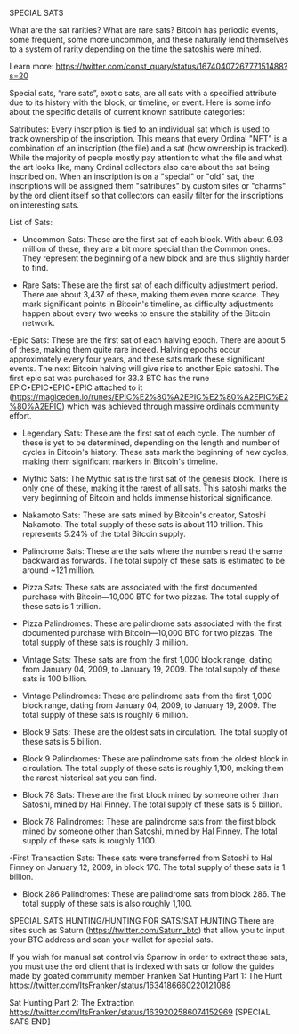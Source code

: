 SPECIAL SATS

What are the sat rarities? What are rare sats?
Bitcoin has periodic events, some frequent, some more uncommon, and these naturally lend themselves to a system of rarity depending on the time the satoshis were mined.

Learn more: https://twitter.com/const_quary/status/1674040726777151488?s=20

Special sats, “rare sats”, exotic sats, are all sats with a specified attribute due to its history with the block, or timeline, or event. Here is some info about the specific details of current known satribute categories:

Satributes: 
Every inscription is tied to an individual sat which is used to track ownership of the inscription. This means that every Ordinal "NFT" is a combination of an inscription (the file) and a sat (how ownership is tracked). While the majority of people mostly pay attention to what the file and what the art looks like, many Ordinal collectors also care about the sat being inscribed on. When an inscription is on a "special" or "old" sat, the inscriptions will be assigned them "satributes" by custom sites or "charms" by the ord client itself so that collectors can easily filter for the inscriptions on interesting sats.

List of Sats:
- Uncommon Sats: These are the first sat of each block. With about 6.93 million of these, they are a bit more special than the Common ones. They represent the beginning of a new block and are thus slightly harder to find.

- Rare Sats: These are the first sat of each difficulty adjustment period. There are about 3,437 of these, making them even more scarce. They mark significant points in Bitcoin's timeline, as difficulty adjustments happen about every two weeks to ensure the stability of the Bitcoin network.

-Epic Sats: These are the first sat of each halving epoch. There are about 5 of these, making them quite rare indeed. Halving epochs occur approximately every four years, and these sats mark these significant events. The next Bitcoin halving will give rise to another Epic satoshi. The first epic sat was purchased for 33.3 BTC has the rune EPIC•EPIC•EPIC•EPIC attached to it (https://magiceden.io/runes/EPIC%E2%80%A2EPIC%E2%80%A2EPIC%E2%80%A2EPIC) which was achieved through massive ordinals community effort.

- Legendary Sats: These are the first sat of each cycle. The number of these is yet to be determined, depending on the length and number of cycles in Bitcoin's history. These sats mark the beginning of new cycles, making them significant markers in Bitcoin's timeline.

- Mythic Sats: The Mythic sat is the first sat of the genesis block. There is only one of these, making it the rarest of all sats. This satoshi marks the very beginning of Bitcoin and holds immense historical significance.

- Nakamoto Sats: These are sats mined by Bitcoin's creator, Satoshi Nakamoto. The total supply of these sats is about 110 trillion. This represents 5.24% of the total Bitcoin supply.

- Palindrome Sats: These are the sats where the numbers read the same backward as forwards. The total supply of these sats is estimated to be around ~121 million.

- Pizza Sats: These sats are associated with the first documented purchase with Bitcoin—10,000 BTC for two pizzas. The total supply of these sats is 1 trillion.

- Pizza Palindromes: These are palindrome sats associated with the first documented purchase with Bitcoin—10,000 BTC for two pizzas. The total supply of these sats is roughly 3 million.

- Vintage Sats: These sats are from the first 1,000 block range, dating from January 04, 2009, to January 19, 2009. The total supply of these sats is 100 billion.
- Vintage Palindromes: These are palindrome sats from the first 1,000 block range, dating from January 04, 2009, to January 19, 2009. The total supply of these sats is roughly 6 million.

- Block 9 Sats: These are the oldest sats in circulation. The total supply of these sats is 5 billion.
- Block 9 Palindromes: These are palindrome sats from the oldest block in circulation. The total supply of these sats is roughly 1,100, making them the rarest historical sat you can find.

- Block 78 Sats: These are the first block mined by someone other than Satoshi, mined by Hal Finney. The total supply of these sats is 5 billion.

- Block 78 Palindromes: These are palindrome sats from the first block mined by someone other than Satoshi, mined by Hal Finney. The total supply of these sats is roughly 1,100.

-First Transaction Sats: These sats were transferred from Satoshi to Hal Finney on January 12, 2009, in block 170. The total supply of these sats is 1 billion.

- Block 286 Palindromes: These are palindrome sats from block 286. The total supply of these sats is also roughly 1,100.

SPECIAL SATS HUNTING/HUNTING FOR SATS/SAT HUNTING
There are sites such as Saturn (https://twitter.com/Saturn_btc) that allow you to input your BTC address and scan your wallet for special sats.

If you wish for manual sat control via Sparrow in order to extract these sats, you must use the ord client that is indexed with sats or follow the guides made by goated community member Franken 
Sat Hunting Part 1: The Hunt
https://twitter.com/ItsFranken/status/1634186660220121088

Sat Hunting Part 2: The Extraction
https://twitter.com/ItsFranken/status/1639202586074152969
[SPECIAL SATS END]
